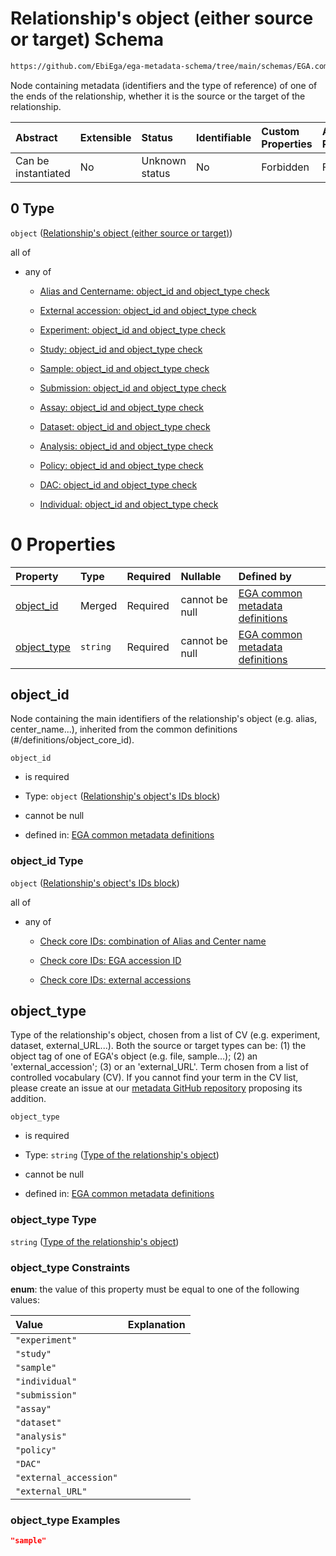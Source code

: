 # Relationship's object (either source or target) Schema

```txt
https://github.com/EbiEga/ega-metadata-schema/tree/main/schemas/EGA.common-definitions.json#/definitions/relationship_object/properties/r_target/allOf/0
```

Node containing metadata (identifiers and the type of reference) of one of the ends of the relationship, whether it is the source or the target of the relationship.

| Abstract            | Extensible | Status         | Identifiable | Custom Properties | Additional Properties | Access Restrictions | Defined In                                                                                           |
| :------------------ | :--------- | :------------- | :----------- | :---------------- | :-------------------- | :------------------ | :--------------------------------------------------------------------------------------------------- |
| Can be instantiated | No         | Unknown status | No           | Forbidden         | Forbidden             | none                | [EGA.common-definitions.json\*](../../../schemas/EGA.common-definitions.json "open original schema") |

## 0 Type

`object` ([Relationship's object (either source or target)](ega-12-definitions-relationships-object-either-source-or-target.md))

all of

*   any of

    *   [Alias and Centername: object_id and object_type check](ega-12-definitions-check-that-the-object_ids-accession-pattern-and-object_type-match-anyof-alias-and-centername-object_id-and-object_type-check.md "check type definition")

    *   [External accession: object_id and object_type check](ega-12-definitions-check-that-the-object_ids-accession-pattern-and-object_type-match-anyof-external-accession-object_id-and-object_type-check.md "check type definition")

    *   [Experiment: object_id and object_type check](ega-12-definitions-check-that-the-object_ids-accession-pattern-and-object_type-match-anyof-experiment-object_id-and-object_type-check.md "check type definition")

    *   [Study: object_id and object_type check](ega-12-definitions-check-that-the-object_ids-accession-pattern-and-object_type-match-anyof-study-object_id-and-object_type-check.md "check type definition")

    *   [Sample: object_id and object_type check](ega-12-definitions-check-that-the-object_ids-accession-pattern-and-object_type-match-anyof-sample-object_id-and-object_type-check.md "check type definition")

    *   [Submission: object_id and object_type check](ega-12-definitions-check-that-the-object_ids-accession-pattern-and-object_type-match-anyof-submission-object_id-and-object_type-check.md "check type definition")

    *   [Assay: object_id and object_type check](ega-12-definitions-check-that-the-object_ids-accession-pattern-and-object_type-match-anyof-assay-object_id-and-object_type-check.md "check type definition")

    *   [Dataset: object_id and object_type check](ega-12-definitions-check-that-the-object_ids-accession-pattern-and-object_type-match-anyof-dataset-object_id-and-object_type-check.md "check type definition")

    *   [Analysis: object_id and object_type check](ega-12-definitions-check-that-the-object_ids-accession-pattern-and-object_type-match-anyof-analysis-object_id-and-object_type-check.md "check type definition")

    *   [Policy: object_id and object_type check](ega-12-definitions-check-that-the-object_ids-accession-pattern-and-object_type-match-anyof-policy-object_id-and-object_type-check.md "check type definition")

    *   [DAC: object_id and object_type check](ega-12-definitions-check-that-the-object_ids-accession-pattern-and-object_type-match-anyof-dac-object_id-and-object_type-check.md "check type definition")

    *   [Individual: object_id and object_type check](ega-12-definitions-check-that-the-object_ids-accession-pattern-and-object_type-match-anyof-individual-object_id-and-object_type-check.md "check type definition")

# 0 Properties

| Property                     | Type     | Required | Nullable       | Defined by                                                                                                                                                                                                                                                                                               |
| :--------------------------- | :------- | :------- | :------------- | :------------------------------------------------------------------------------------------------------------------------------------------------------------------------------------------------------------------------------------------------------------------------------------------------------- |
| [object\_id](#object_id)     | Merged   | Required | cannot be null | [EGA common metadata definitions](ega-12-definitions-relationships-object-either-source-or-target-properties-relationships-objects-ids-block.md "https://github.com/EbiEga/ega-metadata-schema/tree/main/schemas/EGA.common-definitions.json#/definitions/one-relationship-end/properties/object_id")    |
| [object\_type](#object_type) | `string` | Required | cannot be null | [EGA common metadata definitions](ega-12-definitions-relationships-object-either-source-or-target-properties-type-of-the-relationships-object.md "https://github.com/EbiEga/ega-metadata-schema/tree/main/schemas/EGA.common-definitions.json#/definitions/one-relationship-end/properties/object_type") |

## object\_id

Node containing the main identifiers of the relationship's object (e.g. alias, center\_name...), inherited from the common definitions (#/definitions/object\_core\_id).

`object_id`

*   is required

*   Type: `object` ([Relationship's object's IDs block](ega-12-definitions-relationships-object-either-source-or-target-properties-relationships-objects-ids-block.md))

*   cannot be null

*   defined in: [EGA common metadata definitions](ega-12-definitions-relationships-object-either-source-or-target-properties-relationships-objects-ids-block.md "https://github.com/EbiEga/ega-metadata-schema/tree/main/schemas/EGA.common-definitions.json#/definitions/one-relationship-end/properties/object_id")

### object\_id Type

`object` ([Relationship's object's IDs block](ega-12-definitions-relationships-object-either-source-or-target-properties-relationships-objects-ids-block.md))

all of

*   any of

    *   [Check core IDs: combination of Alias and Center name](ega-12-definitions-core-identifiers-of-an-object-anyof-check-core-ids-combination-of-alias-and-center-name.md "check type definition")

    *   [Check core IDs: EGA accession ID](ega-12-definitions-core-identifiers-of-an-object-anyof-check-core-ids-ega-accession-id.md "check type definition")

    *   [Check core IDs: external accessions](ega-12-definitions-core-identifiers-of-an-object-anyof-check-core-ids-external-accessions.md "check type definition")

## object\_type

Type of the relationship's object, chosen from a list of CV (e.g. experiment, dataset, external\_URL...). Both the source or target types can be: (1) the object tag of one of EGA's object (e.g. file, sample…); (2) an 'external\_accession'; (3) or an 'external\_URL'. Term chosen from a list of controlled vocabulary (CV). If you cannot find your term in the CV list, please create an issue at our [metadata GitHub repository](https://github.com/EbiEga/ega-metadata-schema) proposing its addition.

`object_type`

*   is required

*   Type: `string` ([Type of the relationship's object](ega-12-definitions-relationships-object-either-source-or-target-properties-type-of-the-relationships-object.md))

*   cannot be null

*   defined in: [EGA common metadata definitions](ega-12-definitions-relationships-object-either-source-or-target-properties-type-of-the-relationships-object.md "https://github.com/EbiEga/ega-metadata-schema/tree/main/schemas/EGA.common-definitions.json#/definitions/one-relationship-end/properties/object_type")

### object\_type Type

`string` ([Type of the relationship's object](ega-12-definitions-relationships-object-either-source-or-target-properties-type-of-the-relationships-object.md))

### object\_type Constraints

**enum**: the value of this property must be equal to one of the following values:

| Value                  | Explanation |
| :--------------------- | :---------- |
| `"experiment"`         |             |
| `"study"`              |             |
| `"sample"`             |             |
| `"individual"`         |             |
| `"submission"`         |             |
| `"assay"`              |             |
| `"dataset"`            |             |
| `"analysis"`           |             |
| `"policy"`             |             |
| `"DAC"`                |             |
| `"external_accession"` |             |
| `"external_URL"`       |             |

### object\_type Examples

```json
"sample"
```
